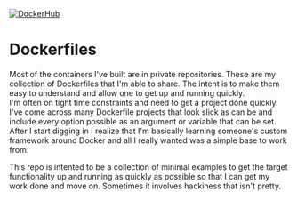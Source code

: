 [![DockerHub](https://img.shields.io/badge/docker-available-blue.svg)](https://hub.docker.com/u/ctownsend/)
# Dockerfiles
Most of the containers I've built are in private repositories.  These are my collection of Dockerfiles that I'm able to share.  The intent is to make them easy to understand and allow one to get up and running quickly.  
I'm often on tight time constraints and need to get a project done quickly.  
I've come across many Dockerfile projects that look slick as can be and include every option possible as an argument or 
variable that can be set.  After I start digging in I realize that I'm basically learning someone's custom framework around Docker and all I really wanted was a simple base to work from. 

This repo is intented to be a collection of minimal examples to get the target functionality up and running as quickly as 
possible so that I can get my work done and move on.  Sometimes it involves hackiness that isn't pretty.  



